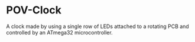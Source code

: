 # POV-Clock
 A clock made by using a single row of LEDs attached to a rotating PCB and controlled by an ATmega32 microcontroller.

